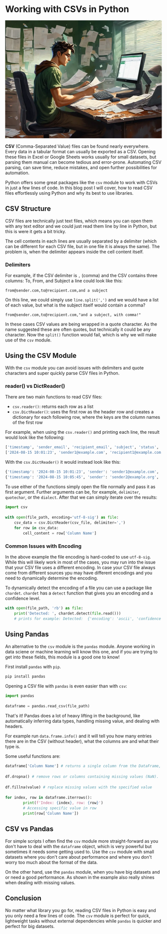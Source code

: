 # Working with CSVs in Python

![Programmer](https://raw.githubusercontent.com/BarracudaByte/blog/refs/heads/main/images/working_with_csvs.webp?raw=true)

**CSV** (Comma-Separated Value) files can be found nearly everywhere. Every data in a tabular format can usually be exported as a CSV. Opening these files in Excel or Google Sheets works usually for small datasets, but parsing them manual can become tedious and error-prone. Automating CSV parsing, can save time, reduce mistakes, and open further possibilities for automation.

Python offers some great packages like the `csv` module to work with CSVs in just a few lines of code. In this blog post I will cover, how to read CSV files effortlessly using Python and why its best to use libraries.

## CSV Structure

CSV files are technically just text files, which means you can open them with any text editor and we could just read them line by line in Python, but this is were it gets a bit tricky. 

The cell contents in each lines are usually separated by a delimiter (which can be different for each CSV file, but in one file it is always the same). The problem is, when the delimiter appears inside the cell content itself. 

### Delimiters

For example, if the CSV delimiter is `,` (comma) and the CSV contains three columns: To, From, and Subject a line could look like this:

```csv
from@sender.com,to@recipient.com,and a subject
```

On this line, we could simply use `line.split(',')` and we would have a list of each value, but what is the subject itself would contain a comma?

```csv
from@sender.com,to@recipient.com,"and a subject, with comma!"
```

In these cases CSV values are being wrapped in a quote character. As the name suggested these are often quotes, but technically it could be any character. Now the `split()` function would fail, which is why we will make use of the `csv` module.

## Using the CSV Module

With the `csv` module you can avoid issues with delimiters and quote characters and super quickly parse CSV files in Python. 


### reader() vs DictReader()

There are two main functions to read CSV files:

- `csv.reader()`: returns each row as a list
- `csv.DictReader()`: uses the first row as the header row and creates a dictionary for each following row, where the keys are the column names of the first row

For example, when using the `csv.reader()` and printing each line, the result would look like the following:

```python
['timestamp', 'sender_email', 'recipient_email', 'subject', 'status', 'delivery_time_ms']
['2024-08-15 10:01:23', 'sender1@example.com', 'recipient1@example.com', 'Meeting Schedule', 'SENT', '150']
```

With the `csv.DictReader()` it would instead look like this:

```python
{'timestamp': '2024-08-15 10:01:23', 'sender': 'sender1@example.com', 'recipient': 'recipient1@example.com', 'subject': 'Meeting Schedule', 'status': 'SENT', 'delivery_time_ms': '150'}
{'timestamp': '2024-08-15 10:05:45', 'sender': 'sender2@example.org', 'recipient': 'recipient2@example.net', 'subject': 'Project Update', 'status': 'FAILED', 'delivery_time_ms': '0'}
```

To use either of the functions simply open the file normally and pass it as first argument. Further arguments can be, for example, `delimiter`, `quotechar`, or the `dialect`. After that we can simply iterate over the results:

```python
import csv

with open(file_path, encoding='utf-8-sig') as file:
    csv_data = csv.DictReader(csv_file, delimiter=',')
    for row in csv_data:
        cell_content = row['Column Name']
```

### Common Issues with Encoding

In the above example the file encoding is hard-coded to use `utf-8-sig`. While this will likely work in most of the cases, you may run into the issue that your CSV file uses a different encoding. In case your CSV file always come from different sources ypu may have different encodings and you need to dynamically determine the encoding.

To dynamically detect the encoding of a file you can use a package like `chardet`. `chardet` has a `detect` function that gives you an encoding and a confidence level.

```python
with open(file_path, 'rb') as file:
    print('Detected: ', chardet.detect(file.read()))
    # prints for example: Detected:  {'encoding': 'ascii', 'confidence': 1.0, 'language': ''}
```

## Using Pandas

An alternative to the `csv` module is the `pandas` module. Anyone working in data sciene or machine learning will know this one, and if you are trying to get into these fields, this module is a good one to know!

First install `pandas` with `pip`.
```bash
pip install pandas
```

Opening a CSV file with `pandas` is even easier than with `csv`:

```python
import pandas

dataframe = pandas.read_csv(file_path)
```

That's it! Pandas does a lot of heavy lifting in the background, like automatically inferring data types, handling missing value, and dealing with headers. 

For example run `data.frame.info()` and it will tell you how many entries there are in the CSV (without header), what the columns are and what their type is. 

Some useful functions are:
```python
dataframe['Column Name'] # returns a single column from the DataFrame, which returns a Pandas Series

df.dropna() # remove rows or columns containing missing values (NaN).

df.fillna(value) # replace missing values with the specified value

for index, row in dataframe.iterrows():
        print(f'Index: {index}, row: {row}')
        # Accessing specific value in row
        print(row['Column Name'])
```

## CSV vs Pandas

For simple scripts I often find the `csv` module more straight-forward as you don't have to deal with the `dataframe` object, which is very powerful but sometimes it needs some getting used to. Use the `csv` module with small datasets where you don't care about performance and where you don't worry too much about the format of the data.

On the other hand, use the `pandas` module, when you have big datasets and or need a good performance. As shown in the example also really shines when dealing with missing values.

## Conclusion

No matter what library you go for, reading CSV files in Python is easy and you only need a few lines of code. The `csv` module is perfect for quick, lightweight tasks without external dependencies while `pandas` is quicker and perfect for big datasets.
